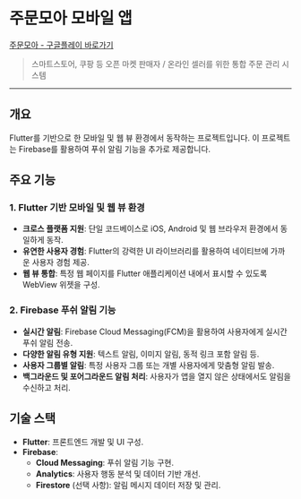 # 주문모아 모바일 앱
[주문모아 - 구글플레이 바로가기](https://play.google.com/store/apps/details?id=com.joomoonmoa)
> 스마트스토어, 쿠팡 등 오픈 마켓 판매자 / 온라인 셀러를 위한 통합 주문 관리 시스템

-----
## 개요
Flutter를 기반으로 한 모바일 및 웹 뷰 환경에서 동작하는 프로젝트입니다. 이 프로젝트는 Firebase를 활용하여 푸쉬 알림 기능을 추가로 제공합니다.

## 주요 기능

### 1. Flutter 기반 모바일 및 웹 뷰 환경
- **크로스 플랫폼 지원**: 단일 코드베이스로 iOS, Android 및 웹 브라우저 환경에서 동일하게 동작.
- **유연한 사용자 경험**: Flutter의 강력한 UI 라이브러리를 활용하여 네이티브에 가까운 사용자 경험 제공.
- **웹 뷰 통합**: 특정 웹 페이지를 Flutter 애플리케이션 내에서 표시할 수 있도록 WebView 위젯을 구성.

### 2. Firebase 푸쉬 알림 기능
- **실시간 알림**: Firebase Cloud Messaging(FCM)을 활용하여 사용자에게 실시간 푸쉬 알림 전송.
- **다양한 알림 유형 지원**: 텍스트 알림, 이미지 알림, 동적 링크 포함 알림 등.
- **사용자 그룹별 알림**: 특정 사용자 그룹 또는 개별 사용자에게 맞춤형 알림 발송.
- **백그라운드 및 포어그라운드 알림 처리**: 사용자가 앱을 열지 않은 상태에서도 알림을 수신하고 처리.

## 기술 스택
- **Flutter**: 프론트엔드 개발 및 UI 구성.
- **Firebase**:
  - **Cloud Messaging**: 푸쉬 알림 기능 구현.
  - **Analytics**: 사용자 행동 분석 및 데이터 기반 개선.
  - **Firestore** (선택 사항): 알림 메시지 데이터 저장 및 관리.


